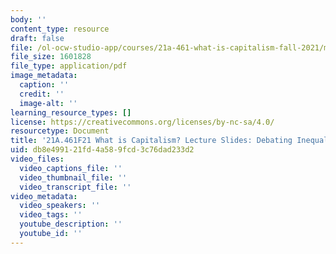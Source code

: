 ```yaml
---
body: ''
content_type: resource
draft: false
file: /ol-ocw-studio-app/courses/21a-461-what-is-capitalism-fall-2021/mit21a_461f21_sess2.pdf
file_size: 1601828
file_type: application/pdf
image_metadata:
  caption: ''
  credit: ''
  image-alt: ''
learning_resource_types: []
license: https://creativecommons.org/licenses/by-nc-sa/4.0/
resourcetype: Document
title: '21A.461F21 What is Capitalism? Lecture Slides: Debating Inequality'
uid: db8e4991-21fd-4a58-9fcd-3c76dad233d2
video_files:
  video_captions_file: ''
  video_thumbnail_file: ''
  video_transcript_file: ''
video_metadata:
  video_speakers: ''
  video_tags: ''
  youtube_description: ''
  youtube_id: ''
---
```

